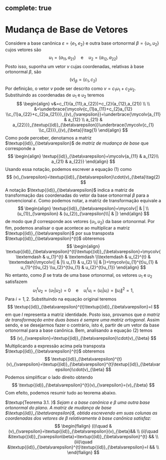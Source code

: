 complete: true
---
$\newcommand\mycolv[1]{\begin{bmatrix}#1\end{bmatrix}}$
# Mudança de Base de Vetores

Considere a base canônica $\varepsilon=\{e_{1},e_{2}\}$ e outra base ortonormal $\beta=\{u_{1},u_{2}\}$ cujos vetores são
$$
u_{1}=(a_{11},a_{21})\quad \text{e}\quad u_{2}=(a_{12},a_{22})
$$
Posto isso, suponha um vetor $v$ cujas coordenadas, relativas à base ortonormal $\beta$, são
$$
(v)_{\beta}=(c_{1},c_{2})
$$
Por definição, o vetor $v$ pode ser descrito como $v=c_{1}u_{1}+c_{2}u_{2}$. Substituindo as coordenadas de $u_{1}$ e $u_{2}$ teremos
$$
\begin{align}
v&=c_{1}(a_{11},a_{22})+c_{2}(a_{12},a_{21}) \\ \\
&=\underbrace{\mycolv{c_{1}a_{11}+c_{2}a_{12} \\c_{1}a_{22}+c_{2}a_{21}}}_{(v)_{\varepsilon}}=\underbrace{\mycolv{a_{11} & a_{12} \\ a_{21} & a_{22}}}_{\textup{(id)}_{\beta\varepsilon}}\underbrace{\mycolv{c_{1} \\c_{2}}}_{(v)_{\beta}}\tag{1}
\end{align}
$$
Como pode perceber, denotamos a matriz $\textup{(id)}_{\beta\varepsilon}$ de $\textit{matriz de mudança de base}$ que corresponde a
$$
\begin{align}
\textup{(id)}_{\beta\varepsilon}=\mycolv{a_{11} & a_{12}\\ a_{21} & a_{22}}
\end{align}
$$
Usando essa notação, podemos escrever a equação $(1)$ como
$$
(v)_{\varepsilon}=\textup{(id)}_{\beta\varepsilon}\cdot(v)_{\beta}\tag{2}
$$
A notação $\textup{(id)}_{\beta\varepsilon}$ indica a matriz de transformação das coordenadas do vetor da base ortonormal $\beta$ para a convencional $\varepsilon$. Como podemos notar, a matriz de transformação equivale a
$$
\begin{align}
\textup{(id)}_{\beta\varepsilon}=\mycolv{| & | \\ (u_{1})_{\varepsilon} & (u_{2})_{\varepsilon}\\| & |}
\end{align}
$$
de modo que $\beta$ corresponde aos vetores $\{u_{1},u_{2}\}$ da base ortonormal. Por fim, podemos analisar o que acontece ao multiplicar a matriz $\textup{(id)}_{\beta\varepsilon}$ por sua transposta $\textup{(id)}_{\beta\varepsilon}^{t}$ obteremos
$$
\begin{align}
\textup{(id)}_{\beta\varepsilon}^{t}\textup{(id)}_{\beta\varepsilon}=\mycolv{\textemdash & u_{1}^{t} & \textemdash \\\textemdash & u_{2}^{t} & \textemdash}\mycolv{| & |\\ u_{1} & u_{2} \\| & |}=\mycolv{u_{1}^{t}u_{1} & u_{1}^{t}u_{2} \\u_{2}^{t}u_{1} & u_{2}^{t}u_{1}}
\end{align}
$$
No entanto, como $\beta$ se trata de uma base ortonormal, os vetores $u_{1}$ e $u_{2}$ satisfazem
$$
u_{1}^{t}u_{2}=\langle u_{1}|u_{2} \rangle =0\quad \text{e}\quad u_{i}^{t}u_{i}=\langle u_{i}|u_{i} \rangle =\|u_{i}\|^{2}=1,
$$
Para $i=1,2$. Substituindo na equação original teremos
$$
\textup{(id)}_{\beta\varepsilon}^{t}\textup{(id)}_{\beta\varepsilon}=I
$$
em que $I$ representa a matriz identidade. Posto isso, provamos que *a matriz de transformação entre duas bases é sempre uma matriz ortogonal.* Assim sendo, e se desejarmos fazer o contrário, isto é, partir de um vetor da base ortonormal para a base canônica. Bem, analisando a equação $(2)$ temos
$$
(v)_{\varepsilon}=\textup{(id)}_{\beta\varepsilon}\cdot(v)_{\beta}
$$
Multiplicando a expressão acima pela transposta $\textup{(id)}_{\beta\varepsilon}^{t}$ obteremos
$$
\textup{(id)}_{\beta\varepsilon}^{t}(v)_{\varepsilon}=\textup{(id)}_{\beta\varepsilon}^{t}\textup{(id)}_{\beta\varepsilon}\cdot(v)_{\beta}
$$
Podemos simplificar o lado direito obtendo
$$
\textup{(id)}_{\beta\varepsilon}^{t}(v)_{\varepsilon}=(v)_{\beta}
$$
Com efeito, podemos resumir tudo ao teorema abaixo.

$\textup{Teorema 3.1. }$ *Sejam $\varepsilon$ a base canônica e $\beta$ uma outra base ortonormal do plano. A matriz de mudança de base $\textup{(id)}_{\beta\varepsilon}$, obtida escrevendo em suas colunas as coordenadas dos vetores de $\beta$ relativamente à base canônica satisfaz:*
$$
\begin{flalign}
(i)\quad  & (v)_{\varepsilon}=\textup{(id)}_{\beta\varepsilon}(v)_{\beta}&& \\
(ii)\quad  &\textup{(id)}_{\varepsilon\beta}=\textup{(id)}_{\beta\varepsilon}^{t} && \\
(iii)\quad  &\textup{(id)}_{\beta\varepsilon}^{t}\textup{(id)}_{\beta\varepsilon}=I && \\
\end{flalign}
$$
